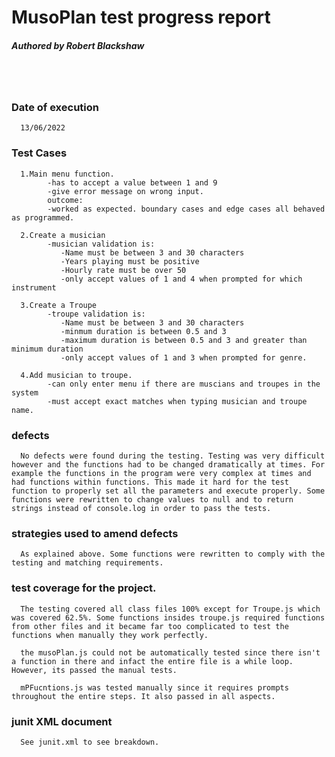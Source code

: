 # MusoPlan test progress report
##### Authored by Robert Blackshaw
<br /><br />

### Date of execution
      13/06/2022

### Test Cases

      1.Main menu function.
            -has to accept a value between 1 and 9
            -give error message on wrong input.
            outcome:
            -worked as expected. boundary cases and edge cases all behaved as programmed.

      2.Create a musician
            -musician validation is:
               -Name must be between 3 and 30 characters
               -Years playing must be positive
               -Hourly rate must be over 50
               -only accept values of 1 and 4 when prompted for which instrument

      3.Create a Troupe
            -troupe validation is:
               -Name must be between 3 and 30 characters
               -minmum duration is between 0.5 and 3
               -maximum duration is between 0.5 and 3 and greater than minimum duration
               -only accept values of 1 and 3 when prompted for genre.

      4.Add musician to troupe. 
            -can only enter menu if there are muscians and troupes in the system
            -must accept exact matches when typing musician and troupe name.

### defects
      No defects were found during the testing. Testing was very difficult however and the functions had to be changed dramatically at times. For example the functions in the program were very complex at times and had functions within functions. This made it hard for the test function to properly set all the parameters and execute properly. Some functions were rewritten to change values to null and to return strings instead of console.log in order to pass the tests.

### strategies used to amend defects
      As explained above. Some functions were rewritten to comply with the testing and matching requirements.

### test coverage for the project.
      The testing covered all class files 100% except for Troupe.js which was covered 62.5%. Some functions insides troupe.js required functions from other files and it became far too complicated to test the functions when manually they work perfectly.

      the musoPlan.js could not be automatically tested since there isn't a function in there and infact the entire file is a while loop. However, its passed the manual tests.

      mPFucntions.js was tested manually since it requires prompts throughout the entire steps. It also passed in all aspects.

### junit XML document
      See junit.xml to see breakdown.